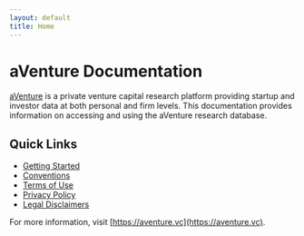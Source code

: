 ```yaml
---
layout: default
title: Home
---
```


# aVenture Documentation

[aVenture](https://aventure.vc) is a private venture capital research platform providing startup and investor data at both personal and firm levels. This documentation provides information on accessing and using the aVenture research database.

## Quick Links

- [Getting Started](/gettingStarted)
- [Conventions](/conventions)
- [Terms of Use](/terms-of-use)
- [Privacy Policy](/privacy-policy)
- [Legal Disclaimers](/legal-disclaimers)

For more information, visit [https://aventure.vc](https://aventure.vc).
